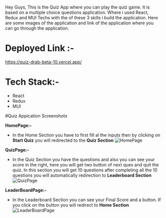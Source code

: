 Hey Guys,
This is the Quiz App where you can play the quiz game. It is based on a multiple choice questions application. Where i used React, Redux and MUI Techs with the of these 3 skills i build the application.
Here are some images of the application and link of the application where you can go through the application.

# Deployed Link :-
https://quiz-drab-beta-10.vercel.app/

# Tech Stack:-
- React
- Redux
- MUI

#Quiz Appication Screenshots

**HomePage:-**
- In the Home Section you have to first fill al the inputs then by clicking on **Start Quiz** you will redirected to the **Quiz Section**
![HomePage](https://github.com/affanansarii/Quiz/assets/107958267/71d80280-b4cb-49d6-91c0-e2376a618786)

**QuizPage:-**
- In the Quiz Section you have the questions and also you can see your score in the right, here you will get two button of next ques and quit the quiz. In this section you will get 10 questions after completing all the 10 questions you will automatically redirection to **Leaderboard Section**
![QuizPage](https://github.com/affanansarii/Quiz/assets/107958267/5a2b9e88-920d-4a44-87ea-8f3e93608f02)

**LeaderBoardPage:-**
- In the Leaderboard Section you can see your Final Score and a button. If you click on the button you will redirect to **Home Section** 
![LeaderBoardPage](https://github.com/affanansarii/Quiz/assets/107958267/c8cbdeec-0708-4c3a-b8e9-809243ef2a24)
